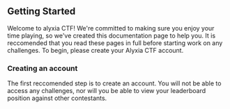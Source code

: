 ## Getting Started

Welcome to alyxia CTF! We're committed to making sure you enjoy your time playing, so we've created this documentation page to help you. It is reccomended that you read these pages in full before starting work on any challenges. To begin, please create your Alyxia CTF account.

### Creating an account

The first reccomended step is to create an account. You will not be able to access any challenges, nor will you be able to view your leaderboard position against other contestants. 
